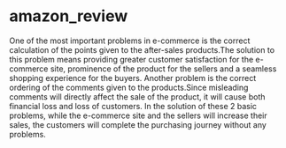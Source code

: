 # amazon_review
One of the most important problems in e-commerce is the correct calculation of the points given to the after-sales products.The solution to this problem means providing greater customer satisfaction for the e-commerce site, prominence of the product for the sellers and a seamless shopping experience for the buyers.
Another problem is the correct ordering of the comments given to the products.Since misleading comments will directly affect the sale of the product, it will cause both financial loss and loss of customers.
In the solution of these 2 basic problems, while the e-commerce site and the sellers will increase their sales, the customers will complete the purchasing journey without any problems.

